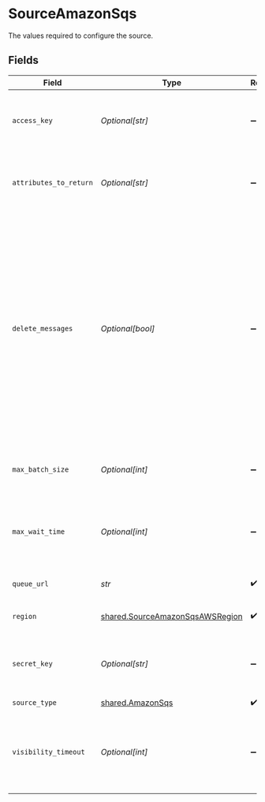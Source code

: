 # SourceAmazonSqs

The values required to configure the source.


## Fields

| Field                                                                                                                                                                                                                                                                                  | Type                                                                                                                                                                                                                                                                                   | Required                                                                                                                                                                                                                                                                               | Description                                                                                                                                                                                                                                                                            | Example                                                                                                                                                                                                                                                                                |
| -------------------------------------------------------------------------------------------------------------------------------------------------------------------------------------------------------------------------------------------------------------------------------------- | -------------------------------------------------------------------------------------------------------------------------------------------------------------------------------------------------------------------------------------------------------------------------------------- | -------------------------------------------------------------------------------------------------------------------------------------------------------------------------------------------------------------------------------------------------------------------------------------- | -------------------------------------------------------------------------------------------------------------------------------------------------------------------------------------------------------------------------------------------------------------------------------------- | -------------------------------------------------------------------------------------------------------------------------------------------------------------------------------------------------------------------------------------------------------------------------------------- |
| `access_key`                                                                                                                                                                                                                                                                           | *Optional[str]*                                                                                                                                                                                                                                                                        | :heavy_minus_sign:                                                                                                                                                                                                                                                                     | The Access Key ID of the AWS IAM Role to use for pulling messages                                                                                                                                                                                                                      | xxxxxHRNxxx3TBxxxxxx                                                                                                                                                                                                                                                                   |
| `attributes_to_return`                                                                                                                                                                                                                                                                 | *Optional[str]*                                                                                                                                                                                                                                                                        | :heavy_minus_sign:                                                                                                                                                                                                                                                                     | Comma separated list of Mesage Attribute names to return                                                                                                                                                                                                                               | attr1,attr2                                                                                                                                                                                                                                                                            |
| `delete_messages`                                                                                                                                                                                                                                                                      | *Optional[bool]*                                                                                                                                                                                                                                                                       | :heavy_minus_sign:                                                                                                                                                                                                                                                                     | If Enabled, messages will be deleted from the SQS Queue after being read. If Disabled, messages are left in the queue and can be read more than once. WARNING: Enabling this option can result in data loss in cases of failure, use with caution, see documentation for more detail.  |                                                                                                                                                                                                                                                                                        |
| `max_batch_size`                                                                                                                                                                                                                                                                       | *Optional[int]*                                                                                                                                                                                                                                                                        | :heavy_minus_sign:                                                                                                                                                                                                                                                                     | Max amount of messages to get in one batch (10 max)                                                                                                                                                                                                                                    | 5                                                                                                                                                                                                                                                                                      |
| `max_wait_time`                                                                                                                                                                                                                                                                        | *Optional[int]*                                                                                                                                                                                                                                                                        | :heavy_minus_sign:                                                                                                                                                                                                                                                                     | Max amount of time in seconds to wait for messages in a single poll (20 max)                                                                                                                                                                                                           | 5                                                                                                                                                                                                                                                                                      |
| `queue_url`                                                                                                                                                                                                                                                                            | *str*                                                                                                                                                                                                                                                                                  | :heavy_check_mark:                                                                                                                                                                                                                                                                     | URL of the SQS Queue                                                                                                                                                                                                                                                                   | https://sqs.eu-west-1.amazonaws.com/1234567890/my-example-queue                                                                                                                                                                                                                        |
| `region`                                                                                                                                                                                                                                                                               | [shared.SourceAmazonSqsAWSRegion](../../models/shared/sourceamazonsqsawsregion.md)                                                                                                                                                                                                     | :heavy_check_mark:                                                                                                                                                                                                                                                                     | AWS Region of the SQS Queue                                                                                                                                                                                                                                                            |                                                                                                                                                                                                                                                                                        |
| `secret_key`                                                                                                                                                                                                                                                                           | *Optional[str]*                                                                                                                                                                                                                                                                        | :heavy_minus_sign:                                                                                                                                                                                                                                                                     | The Secret Key of the AWS IAM Role to use for pulling messages                                                                                                                                                                                                                         | hu+qE5exxxxT6o/ZrKsxxxxxxBhxxXLexxxxxVKz                                                                                                                                                                                                                                               |
| `source_type`                                                                                                                                                                                                                                                                          | [shared.AmazonSqs](../../models/shared/amazonsqs.md)                                                                                                                                                                                                                                   | :heavy_check_mark:                                                                                                                                                                                                                                                                     | N/A                                                                                                                                                                                                                                                                                    |                                                                                                                                                                                                                                                                                        |
| `visibility_timeout`                                                                                                                                                                                                                                                                   | *Optional[int]*                                                                                                                                                                                                                                                                        | :heavy_minus_sign:                                                                                                                                                                                                                                                                     | Modify the Visibility Timeout of the individual message from the Queue's default (seconds).                                                                                                                                                                                            | 15                                                                                                                                                                                                                                                                                     |